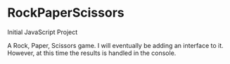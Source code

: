 # RockPaperScissors
Initial JavaScript Project

A Rock, Paper, Scissors game. I will eventually be adding an interface to it. However, at this time the results is handled in the console.
